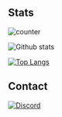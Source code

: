 ## Stats
![counter](https://enxh8yo4cinf6yt.m.pipedream.net)

![Github stats](https://github-readme-stats-mu-six-28.vercel.app/api?username=ssheera&count_private=true&theme=dracula)

[![Top Langs](https://github-readme-stats-mu-six-28.vercel.app/api/top-langs/?username=ssheera&count_private=true&layout=compact&theme=dracula)](https://github.com/anuraghazra/github-readme-stats)

## Contact
[![Discord](https://badgen.net/badge/icon/discord?icon=discord&label=dramatically)](https://discord.com/users/208646405810683906)
